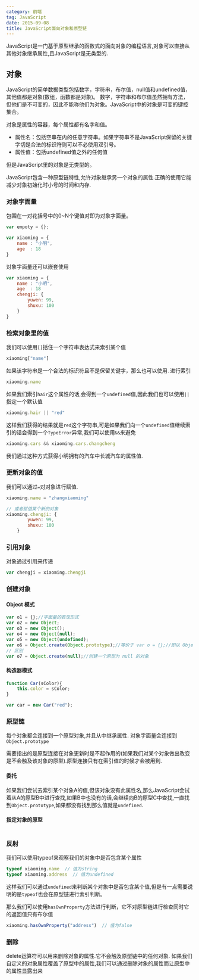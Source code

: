 ```yaml
---
category: 前端
tag: JavaScript
date: 2015-09-08
title: JavaScript面向对象和原型链
---
```

JavaScript是一门基于原型继承的函数式的面向对象的编程语言,对象可以直接从其他对象继承属性,且JavaScript是无类型的.

## 对象
JavaScript的简单数据类型包括数字，字符串，布尔值，null值和undefined值，其他值都是对象(数组，函数都是对象)。 数字，字符串和布尔值虽然拥有方法，但他们是不可变的，因此不能称他们为对象。JavaScript中的对象是可变的键控集合。

对象是属性的容器，每个属性都有名字和值。
* 属性名：包括空串在内的任意字符串。如果字符串不是JavaScript保留的关键字切是合法的标识符则可以不必使用双引号。
* 属性值：包括undefined值之外的任何值

但是JavaScript里的对象是无类型的。

JavaScript包含一种原型链特性,允许对象继承另一个对象的属性.正确的使用它能减少对象初始化时小号的时间和内存.

### 对象字面量
包围在一对花括号中的0~N个键值对即为对象字面量。
```javascript
var empoty = {};

var xiaoming = {
	name : "小明",
	age  : 18
}
```
对象字面量还可以嵌套使用

```javascript
var xiaoming = {
	name : "小明",
	age  : 18
	chengji: {
		yuwen: 99,
		shuxu: 100
	}
}
```

### 检索对象里的值
我们可以使用`[]`括住一个字符串表达式来索引某个值
```javascript
xiaoming["name"]
```
如果该字符串是一个合法的标识符且不是保留关键字，那么也可以使用`.`进行索引
```javascript
xiaoming.name
```
如果我们索引`hair`这个属性的话,会得到一个`undefined`值,因此我们也可以使用`||`指定一个默认值
```javascript
xiaoming.hair || "red"
```
这样我们获得的结果就是`red`这个字符串,可是如果我们向一个`undefined`值继续索引的话会得到一个`TypeError`异常,我们可以使用`&&`来避免
```javascript
xiaoming.cars && xiaoming.cars.changcheng
```
我们通过这种方式获得小明拥有的汽车中长城汽车的属性值.

### 更新对象的值
我们可以通过`=`对对象进行赋值.
```javascript
xiaoming.name = "zhangxiaoming"

// 或者赋值某个新的对象
xiaoming.chengji: {
		yuwen: 99,
		shuxu: 100
	}
```

### 引用对象
对象通过引用来传递

```javascript
var chengji = xiaoming.chengji
```

### 创建对象

#### Object 模式
```javascript
var o1 = {};//字面量的表现形式
var o2 = new Object;
var o3 = new Object();
var o4 = new Object(null);
var o5 = new Object(undefined);
var o6 = Object.create(Object.prototype);//等价于 var o = {};//即以 Object.prototype 对象为一个原型模板,新建一个以这个原型模板为原型的对象
// 区别
var o7 = Object.create(null);//创建一个原型为 null 的对象
```

#### 构造器模式
```javascript
function Car(sColor){
    this.color = sColor;      
}

var car = new Car("red");
```


### 原型链
每个对象都会连接到一个原型对象,并且从中继承属性. 对象字面量会连接到`Object.prototype`

需要指出的是原型连接在对象更新时是不起作用的(如果我们对某个对象做出改变是不会触及该对象的原型).原型连接只有在索引值的时候才会被用到.

#### 委托
如果我们尝试去索引某个对象A的值,但该对象没有此属性名,那么JavaScript会试着从A的原型B中进行查找,如果B中也没有的话,会继续向B的原型C中查找,一直找到`Object.prototype`,如果都没有找到那么值就是`undefined`.

#### 指定对象的原型
```javascript

```

### 反射
我们可以使用typeof来观察我们的对象中是否包含某个属性
```javascript
typeof xiaoming.name  // 值为string
typeof xiaoming.address  // 值为undefined
```
这样我们可以通过`undefined`来判断某个对象中是否包含某个值,但是有一点需要说明的是`typeof`也会在原型链进行索引判断。

那么我们可以使用`hasOwnProperty`方法进行判断，它不对原型链进行检查同时它的返回值只有布尔值
```javascript
xiaoming.hasOwnProperty("address")  // 值为false
```

### 删除
delete运算符可以用来删除对象的属性.它不会触及原型链中的任何对象. 如果我们自定义的对象属性覆盖了原型中的属性,我们可以通过删除对象的属性而让原型中的属性显露出来

